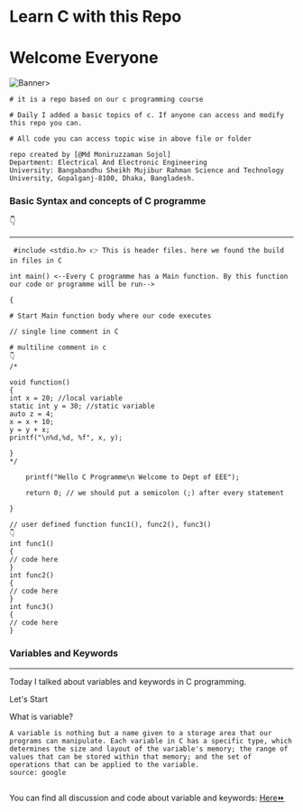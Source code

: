 # Learn C with this Repo

# Welcome Everyone

![Banner](https://i.ibb.co/T8LGPp0/17288-c-programming-animation.gif)>

```
# it is a repo based on our c programming course

# Daily I added a basic topics of c. If anyone can access and modify this repo you can.

# All code you can access topic wise in above file or folder

repo created by [@Md Moniruzzaman Sojol]
Department: Electrical And Electronic Engineering
University: Bangabandhu Sheikh Mujibur Rahman Science and Technology University, Gopalganj-8100, Dhaka, Bangladesh.

```

<h3>Basic Syntax and concepts of C programme</h3>
👇
<hr/>
 
 
```
 #include <stdio.h> 👉 This is header files. here we found the build in files in C

int main() <--Every C programme has a Main function. By this function our code or programme will be run-->

{

# Start Main function body where our code executes

// single line comment in C

# multiline comment in c
👇
/*

void function()
{
int x = 20; //local variable
static int y = 30; //static variable
auto z = 4;
x = x + 10;
y = y + x;
printf("\n%d,%d, %f", x, y);

}
*/

    printf("Hello C Programme\n Welcome to Dept of EEE");

    return 0; // we should put a semicolon (;) after every statement

}

// user defined function func1(), func2(), func3()
👇
int func1()
{
// code here
}
int func2()
{
// code here
}
int func3()
{
// code here
}

```
<h3>Variables and Keywords</h3>
<hr/>
<p>Today I talked about variables and keywords in C programming.<p/>
<p>Let's Start<p/>



What is variable?

```
A variable is nothing but a name given to a storage area that our programs can manipulate. Each variable in C has a specific type, which determines the size and layout of the variable's memory; the range of values that can be stored within that memory; and the set of operations that can be applied to the variable.
source: google


```
<p>You can find all discussion and code about variable and keywords: <a href="https://github.com/sojol4242/c_academic/tree/sojol/variable%20and%20keyword"> Here⏩ <a/><p/>